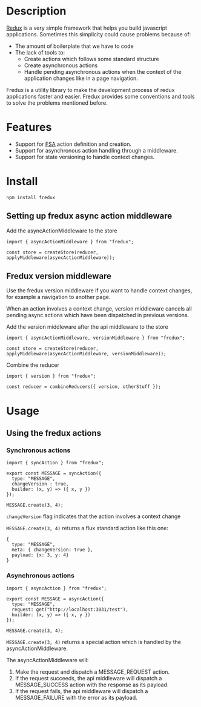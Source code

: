 # Description

[Redux](https://github.com/reactjs/redux) is a very simple framework that helps you build javascript applications. Sometimes this simplicity could cause problems because of:

* The amount of boilerplate that we have to code
* The lack of tools to:
  * Create actions which follows some standard structure
  * Create asynchronous actions
  * Handle pending asynchronous actions when the context of the application changes like in a page navigation.

Fredux is a utility library to make the development process of redux applications faster and easier. Fredux provides some conventions and tools to solve the problems mentioned before.

# Features

* Support for [FSA](https://github.com/acdlite/flux-standard-action) action definition and creation.
* Support for asynchronous action handling through a middleware.
* Support for state versioning to handle context changes.

# Install

```
npm install fredux
```

## Setting up fredux async action middleware

Add the asyncActionMiddleware to the store

```
import { asyncActionMiddleware } from "fredux";

const store = createStore(reducer, applyMiddleware(asyncActionMiddleware));
```

## Fredux version middleware

Use the fredux version middleware if you want to handle context changes, for example a navigation to another page.

When an action involves a context change, version middleware cancels all pending async actions which have been dispatched in previous versions.

Add the version middleware after the api middleware to the store

```
import { asyncActionMiddleware, versionMiddleware } from "fredux";

const store = createStore(reducer, applyMiddleware(asyncActionMiddleware, versionMiddleware));
```

Combine the reducer

```
import { version } from "fredux";

const reducer = combineReducers({ version, otherStuff });
```


# Usage

## Using the fredux actions

### Synchronous actions

```
import { syncAction } from "fredux";

export const MESSAGE = syncAction({
  type: "MESSAGE",
  changeVersion : true,
  builder: (x, y) => ({ x, y })
});

MESSAGE.create(3, 4);
```

`changeVersion` flag indicates that the action involves a context change

`MESSAGE.create(3, 4)` returns a flux standard action like this one:

```
{
  type: "MESSAGE",
  meta: { changeVersion: true },
  payload: {x: 3, y: 4}
}
```


### Asynchronous actions

```
import { asyncAction } from "fredux";

export const MESSAGE = asyncAction({
  type: "MESSAGE",
  request: get("http://localhost:3031/test"),
  builder: (x, y) => ({ x, y })
});

MESSAGE.create(3, 4);
```

`MESSAGE.create(3, 4)` returns a special action which is handled by the asyncActionMiddleware.

The asyncActionMiddleware will:

1. Make the request and dispatch a MESSAGE_REQUEST action.
2. If the request succeeds, the api middleware will dispatch a MESSAGE_SUCCESS action with the response as its payload.
3. If the request fails, the api middleware will dispatch a MESSAGE_FAILURE with the error as its payload.
